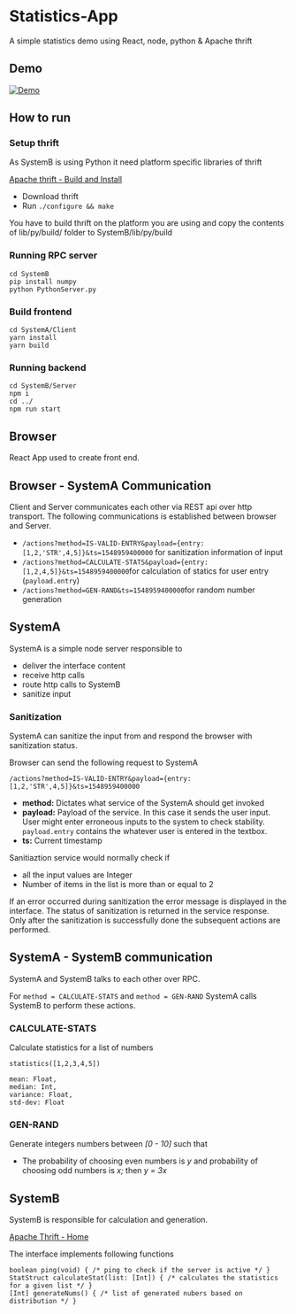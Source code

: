 # Statistics-App
A simple statistics demo using React, node, python &amp; Apache thrift

## Demo

[![Demo](https://i.ibb.co/xYSccp2/Screenshot-2019-06-23-at-3-47-44-PM.png)](https://player.vimeo.com/video/343915055)

## How to run

### Setup thrift

As SystemB is using Python it need platform specific libraries of thrift

[Apache thrift - Build and Install](https://thrift.apache.org/tutorial/)

- Download thrift
- Run ```./configure && make```

You have to build thrift on the platform you are using and copy the contents of lib/py/build/ folder to SystemB/lib/py/build

### Running RPC server

```
cd SystemB
pip install numpy
python PythonServer.py
```

### Build frontend

```
cd SystemA/Client
yarn install
yarn build
```

### Running backend

```
cd SystemB/Server
npm i
cd ../
npm run start
```

## Browser

React App used to create front end.

## Browser - SystemA Communication

Client and Server communicates each other via REST api over http transport. The following communications is established between browser and Server.

- `/actions?method=IS-VALID-ENTRY&payload={entry: [1,2,'STR',4,5]}&ts=1548959400000` for sanitization information of input
- `/actions?method=CALCULATE-STATS&payload={entry: [1,2,4,5]}&ts=1548959400000`for calculation of statics for user entry (`payload.entry`)
- `/actions?method=GEN-RAND&ts=1548959400000`for random number generation

## SystemA

SystemA is a simple node server responsible to

- deliver the interface content
- receive http calls
- route http calls to SystemB
- sanitize input

### Sanitization

SystemA can sanitize the input from and respond the browser with sanitization status.

Browser can send the following request to SystemA

    /actions?method=IS-VALID-ENTRY&payload={entry: [1,2,'STR',4,5]}&ts=1548959400000

- **method:** Dictates what service of the SystemA should get invoked
- **payload:** Payload of the service. In this case it sends the user input. User might enter erroneous inputs to the system to check stability. `payload.entry` contains the whatever user is entered in the textbox.
- **ts:** Current timestamp

Sanitiaztion service would normally check if

- all the input values are Integer
- Number of items in the list is more than or equal to 2

If an error occurred during sanitization the error message is displayed in the interface. The status of sanitization is returned in the service response. Only after the sanitization is successfully done the subsequent actions are performed.

## SystemA - SystemB communication

SystemA and SystemB talks to each other over RPC. 

For `method = CALCULATE-STATS`  and `method = GEN-RAND`  SystemA calls SystemB to perform these actions.

### CALCULATE-STATS

Calculate statistics for a list of numbers

    statistics([1,2,3,4,5])
    
    mean: Float,
    median: Int,
    variance: Float,
    std-dev: Float

### GEN-RAND

Generate integers numbers between *[0 - 10]* such that

- The probability of choosing even numbers is *y* and probability of choosing odd numbers is *x;* then *y = 3x*

## SystemB

SystemB is responsible for calculation and generation. 

[Apache Thrift - Home](https://thrift.apache.org/)

The interface implements following functions

    boolean ping(void) { /* ping to check if the server is active */ }
    StatStruct calculateStat(list: [Int]) { /* calculates the statistics for a given list */ }
    [Int] generateNums() { /* list of generated nubers based on distribution */ }
